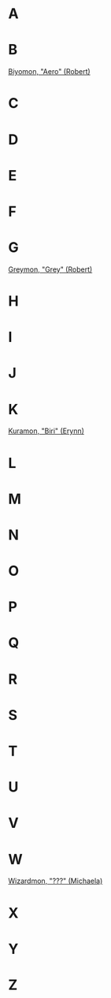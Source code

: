 # A

# B

[Biyomon, "Aero" (Robert)](../digimon/Biyomon_(Robert))

# C

# D

# E

# F

# G

[Greymon, "Grey" (Robert)](../digimon/Greymon_(Robert))

# H

# I

# J

# K

[Kuramon, "Biri" (Erynn)](../digimon/Kuramon_(Erynn))

# L

# M

# N

# O

# P

# Q

# R

# S

# T

# U

# V

# W

[Wizardmon, "???" (Michaela)](../digimon/Wizardmon_(Michaela))

# X

# Y

# Z
